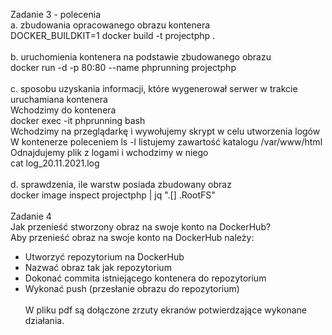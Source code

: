 Zadanie 3 - polecenia <br />
a. zbudowania opracowanego obrazu kontenera <br />
  DOCKER_BUILDKIT=1 docker build -t projectphp . <br /><br />
b. uruchomienia kontenera na podstawie zbudowanego obrazu <br />
  docker run -d -p 80:80 --name phprunning projectphp <br /><br />
c. sposobu uzyskania informacji, które wygenerował serwer w trakcie uruchamiana kontenera <br />
Wchodzimy do kontenera <br />
  docker exec -it phprunning bash <br />
Wchodzimy na przeglądarkę i wywołujemy skrypt w celu utworzenia logów <br />
W kontenerze poleceniem ls -l listujemy zawartość katalogu /var/www/html <br />
Odnajdujemy plik z logami i wchodzimy w niego <br />
  cat log_20.11.2021.log <br /><br />
d. sprawdzenia, ile warstw posiada zbudowany obraz <br />
  docker image inspect projectphp | jq ".[] .RootFS" <br /><br />
Zadanie 4 <br />
Jak przenieść stworzony obraz na swoje konto na DockerHub? <br />
Aby przenieść obraz na swoje konto na DockerHub należy: <br />
 - Utworzyć repozytorium na DockerHub <br />
 - Nazwać obraz tak jak repozytorium <br />
 - Dokonać commita istniejącego kontenera do repozytorium <br />
 - Wykonać push (przesłanie obrazu do repozytorium) <br /><br />
W pliku pdf są dołączone zrzuty ekranów potwierdzające wykonane działania.
